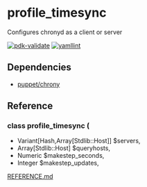 # profile_timesync
 
Configures chronyd as a client or server

[![pdk-validate](https://github.com/ncsa/puppet-profile_timesync/actions/workflows/pdk-validate.yml/badge.svg)](https://github.com/ncsa/puppet-profile_timesync/actions/workflows/pdk-validate.yml)
 [![yamllint](https://github.com/ncsa/puppet-profile_timesync/actions/workflows/yamllint.yml/badge.svg)](https://github.com/ncsa/puppet-profile_timesync/actions/workflows/yamllint.yml)
 
## Dependencies
- [puppet/chrony](https://github.com/voxpupuli/puppet-chrony)
 
## Reference

### class profile_timesync (
-  Variant[Hash,Array[Stdlib::Host]] $servers,
-  Array[Stdlib::Host] $queryhosts,
-  Numeric $makestep_seconds,
-  Integer $makestep_updates,

[REFERENCE.md](REFERENCE.md)
